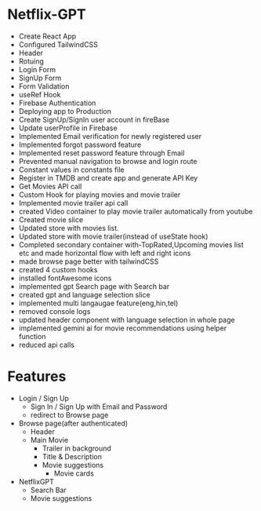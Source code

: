 # Netflix-GPT
- Create React App
- Configured TailwindCSS
- Header
- Rotuing
- Login Form
- SignUp Form
- Form Validation
- useRef Hook
- Firebase Authentication
- Deploying app to Production
- Create SignUp/SignIn user account in fireBase
- Update userProfile in Firebase
- Implemented Email verification for newly registered user
- Implemented forgot password feature
- Implemented reset password feature through Email
- Prevented manual navigation to browse and login route 
- Constant values in constants file
- Register in TMDB and create app and generate API Key
- Get Movies API call
- Custom Hook for playing movies and movie trailer
- Implemented movie trailer api call
- created Video container to play movie trailer automatically from youtube
- Created movie slice
- Updated store with movies list.
- Updated store with movie trailer(instead of useState hook)
- Completed secondary container with-TopRated,Upcoming movies list etc and made horizontal flow with left and right icons
- made browse page better with tailwindCSS
- created 4 custom hooks
- installed fontAwesome icons
- implemented gpt Search page with Search bar
- created gpt and language selection slice
- implemented multi langaugae feature(eng,hin,tel)
- removed console logs
- updated header component with language selection in whole page
- implemented gemini ai for movie recommendations using helper function
- reduced api calls

# Features
- Login / Sign Up
  - Sign In / Sign Up with Email and Password
  - redirect to Browse page
- Browse page(after authenticated)
  - Header
  - Main Movie
    - Trailer in background
    - Title & Description
    - Movie suggestions
      - Movie cards
- NetflixGPT
  - Search Bar
  - Movie suggestions